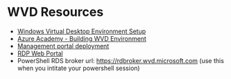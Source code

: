 # WVD Resources

* [Windows Virtual Desktop Environment Setup](https://docs.microsoft.com/en-us/azure/virtual-desktop/environment-setup)
* [Azure Academy - Building WVD Environment](https://aka.ms/AzureAcademy-WVD)
* [Management portal deployment](https://github.com/Azure/RDS-Templates/tree/master/wvd-templates/wvd-management-ux/deploy)
* [RDP Web Portal](https://rdweb.wvd.microsoft.com/webclient/index.html)
* PowerShell RDS broker url: https://rdbroker.wvd.microsoft.com (use this when you intitate your powershell session)



